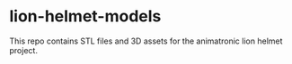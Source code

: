 # lion-helmet-models
This repo contains STL files and 3D assets for the animatronic lion helmet project.
